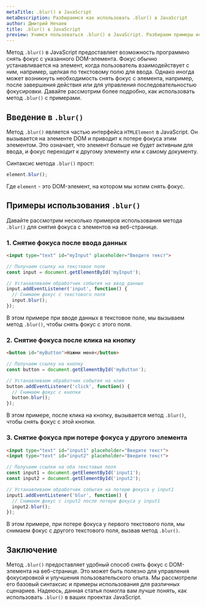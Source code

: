 ```yaml
---
metaTitle: .blur() в JavaScript
metaDescription: Разбираемся как использовать .blur() в JavaScript
author: Дмитрий Нечаев
title: .blur() в JavaScript
preview: Учимся пользоваться .blur() в JavaScript. Разбираем примеры использования
---
```


Метод `.blur()` в JavaScript предоставляет возможность программно снять фокус с указанного DOM-элемента. Фокус обычно устанавливается на элемент, когда пользователь взаимодействует с ним, например, щелкая по текстовому полю для ввода. Однако иногда может возникнуть необходимость снять фокус с элемента, например, после завершения действия или для управления последовательностью фокусировки. Давайте рассмотрим более подробно, как использовать метод `.blur()` с примерами.

## Введение в `.blur()`

Метод `.blur()` является частью интерфейса `HTMLElement` в JavaScript. Он вызывается на элементе DOM и приводит к потере фокуса этим элементом. Это означает, что элемент больше не будет активным для ввода, и фокус переходит к другому элементу или к самому документу.

Синтаксис метода `.blur()` прост:

```jsx
element.blur();

```

Где `element` - это DOM-элемент, на котором мы хотим снять фокус.

## Примеры использования `.blur()`

Давайте рассмотрим несколько примеров использования метода `.blur()` для снятия фокуса с элементов на веб-странице.

### 1. Снятие фокуса после ввода данных

```html
<input type="text" id="myInput" placeholder="Введите текст">

```

```jsx
// Получаем ссылку на текстовое поле
const input = document.getElementById('myInput');

// Устанавливаем обработчик события на ввод данных
input.addEventListener('input', function() {
  // Снимаем фокус с текстового поля
  input.blur();
});

```

В этом примере при вводе данных в текстовое поле, мы вызываем метод `.blur()`, чтобы снять фокус с этого поля.

### 2. Снятие фокуса после клика на кнопку

```html
<button id="myButton">Нажми меня</button>

```

```jsx
// Получаем ссылку на кнопку
const button = document.getElementById('myButton');

// Устанавливаем обработчик события на клик
button.addEventListener('click', function() {
  // Снимаем фокус с кнопки
  button.blur();
});

```

В этом примере, после клика на кнопку, вызывается метод `.blur()`, чтобы снять фокус с этой кнопки.

### 3. Снятие фокуса при потере фокуса у другого элемента

```html
<input type="text" id="input1" placeholder="Введите текст">
<input type="text" id="input2" placeholder="Введите текст">

```

```jsx
// Получаем ссылки на оба текстовых поля
const input1 = document.getElementById('input1');
const input2 = document.getElementById('input2');

// Устанавливаем обработчик события на потерю фокуса у input1
input1.addEventListener('blur', function() {
  // Снимаем фокус с input2 после потери фокуса у input1
  input2.blur();
});

```

В этом примере, при потере фокуса у первого текстового поля, мы снимаем фокус с другого текстового поля, вызвав метод `.blur()`.

## Заключение

Метод `.blur()` предоставляет удобный способ снять фокус с DOM-элемента на веб-странице. Это может быть полезно для управления фокусировкой и улучшения пользовательского опыта. Мы рассмотрели его базовый синтаксис и примеры использования для различных сценариев. Надеюсь, данная статья помогла вам лучше понять, как использовать `.blur()` в ваших проектах JavaScript.